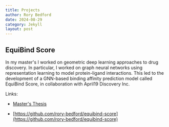 ```yaml
---
title: Projects
author: Rory Bedford
date: 2024-08-29
category: Jekyll
layout: post
---
```


## EquiBind Score

In my master's I worked on geometric deep learning approaches to drug discovery. In particular, I worked on graph neural networks using representation learning to model protein-ligand interactions. This led to the development of a GNN-based binding affinity prediction model called EquiBind Score, in collaboration with April19 Discovery Inc.

Links:

* [Master's Thesis](/assets/Thesis.pdf)

* [https://github.com/rory-bedford/equibind-score](https://github.com/rory-bedford/equibind-score)
